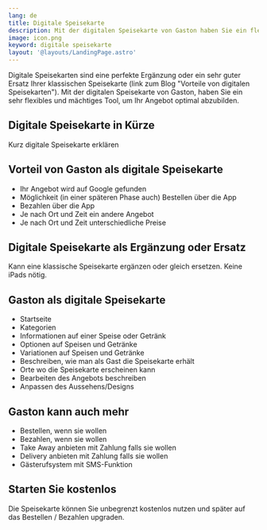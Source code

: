 ```yaml
---
lang: de
title: Digitale Speisekarte
description: Mit der digitalen Speisekarte von Gaston haben Sie ein flexibles und mächtiges Tool, um das Angebot Ihres Restaurants, Ihrer Bar oder Cafés optimal abzubilden.
image: icon.png
keyword: digitale speisekarte
layout: '@layouts/LandingPage.astro'
---
```


Digitale Speisekarten sind eine perfekte Ergänzung oder ein sehr guter Ersatz Ihrer klassischen Speisekarte (link zum Blog "Vorteile von digitalen Speisekarten"). Mit der digitalen Speisekarte von Gaston, haben Sie ein sehr flexibles und mächtiges Tool, um Ihr Angebot optimal abzubilden.

## Digitale Speisekarte in Kürze

Kurz digitale Speisekarte erklären

## Vorteil von Gaston als digitale Speisekarte

- Ihr Angebot wird auf Google gefunden
- Möglichkeit (in einer späteren Phase auch) Bestellen über die App
- Bezahlen über die App
- Je nach Ort und Zeit ein andere Angebot
- Je nach Ort und Zeit unterschiedliche Preise

## Digitale Speisekarte als Ergänzung oder Ersatz

Kann eine klassische Speisekarte ergänzen oder gleich ersetzen. Keine iPads nötig.

## Gaston als digitale Speisekarte

- Startseite
- Kategorien
- Informationen auf einer Speise oder Getränk
- Optionen auf Speisen und Getränke
- Variationen auf Speisen und Getränke
- Beschreiben, wie man als Gast die Speisekarte erhält
- Orte wo die Speisekarte erscheinen kann
- Bearbeiten des Angebots beschreiben
- Anpassen des Aussehens/Designs


## Gaston kann auch mehr

- Bestellen, wenn sie wollen
- Bezahlen, wenn sie wollen
- Take Away anbieten mit Zahlung falls sie wollen
- Delivery anbieten mit Zahlung falls sie wollen
- Gästerufsystem mit SMS-Funktion

## Starten Sie kostenlos

Die Speisekarte können Sie unbegrenzt kostenlos nutzen und später auf das Bestellen / Bezahlen upgraden.